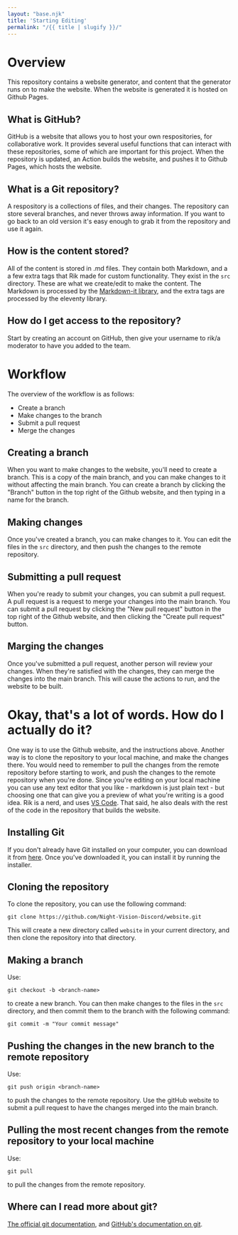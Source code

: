 ```yaml
---
layout: "base.njk"
title: 'Starting Editing'
permalink: "/{{ title | slugify }}/"
---
```

# Overview
This repository contains a website generator, and content that the generator runs on to make the website. When the website is generated it is hosted on Github Pages.

## What is GitHub?
GitHub is a website that allows you to host your own respositories, for collaborative work. It provides several useful functions that can interact with these repositories, some of which are important for this project. When the repository is updated, an Action builds the website, and pushes it to Github Pages, which hosts the website.

## What is a Git repository?
A respository is a collections of files, and their changes. The repository can store several branches, and never throws away information. If you want to go back to an old version it's easy enough to grab it from the repository and use it again.

## How is the content stored?
All of the content is stored in .md files. They contain both Markdown, and a a few extra tags that Rik made for custom functionality. They exist in the `src` directory. These are what we create/edit to make the content. The Markdown is processed by the [Markdown-it library](https://markdown-it.github.io/), and the extra tags are processed by the eleventy library.

## How do I get access to the repository?
Start by creating an account on GitHub, then give your username to rik/a moderator to have you added to the team.

# Workflow
The overview of the workflow is as follows:
- Create a branch
- Make changes to the branch
- Submit a pull request
- Merge the changes

## Creating a branch
When you want to make changes to the website, you'll need to create a branch. This is a copy of the main branch, and you can make changes to it without affecting the main branch. You can create a branch by clicking the "Branch" button in the top right of the Github website, and then typing in a name for the branch.

## Making changes
Once you've created a branch, you can make changes to it. You can edit the files in the `src` directory, and then push the changes to the remote repository.

## Submitting a pull request
When you're ready to submit your changes, you can submit a pull request. A pull request is a request to merge your changes into the main branch. You can submit a pull request by clicking the "New pull request" button in the top right of the Github website, and then clicking the "Create pull request" button.

## Marging the changes
Once you've submitted a pull request, another person will review your changes. When they're satisfied with the changes, they can merge the changes into the main branch. This will cause the actions to run, and the website to be built.

# Okay, that's a lot of words. How do I actually do it?
One way is to use the Github website, and the instructions above. Another way is to clone the repository to your local machine, and make the changes there. You would need to remember to pull the changes from the remote repository before starting to work, and push the changes to the remote repository when you're done. Since you're editing on your local machine you can use any text editor that you like - markdown is just plain text - but choosing one that can give you a preview of what you're writing is a good idea. Rik is a nerd, and uses [VS Code](https://code.visualstudio.com/). That said, he also deals with the rest of the code in the repository that builds the website.

## Installing Git
If you don't already have Git installed on your computer, you can download it from [here](https://git-scm.com/downloads). Once you've downloaded it, you can install it by running the installer.

## Cloning the repository
To clone the repository, you can use the following command:
```
git clone https://github.com/Night-Vision-Discord/website.git
```
This will create a new directory called `website` in your current directory, and then clone the repository into that directory.

## Making a branch
Use:
```
git checkout -b <branch-name>
```
to create a new branch. You can then make changes to the files in the `src` directory, and then commit them to the branch with the following command:
```
git commit -m "Your commit message"
```

## Pushing the changes in the new branch to the remote repository
Use:
```
git push origin <branch-name>
```
to push the changes to the remote repository. Use the gitHub website to submit a pull request to have the changes merged into the main branch.

## Pulling the most recent changes from the remote repository to your local machine
Use:
```
git pull
```
to pull the changes from the remote repository.

## Where can I read more about git?
[The official git documentation](https://git-scm.com/docs/git-tutorial), and [GitHub's documentation on git](https://docs.github.com/en/get-started/getting-started-with-git/set-up-git).